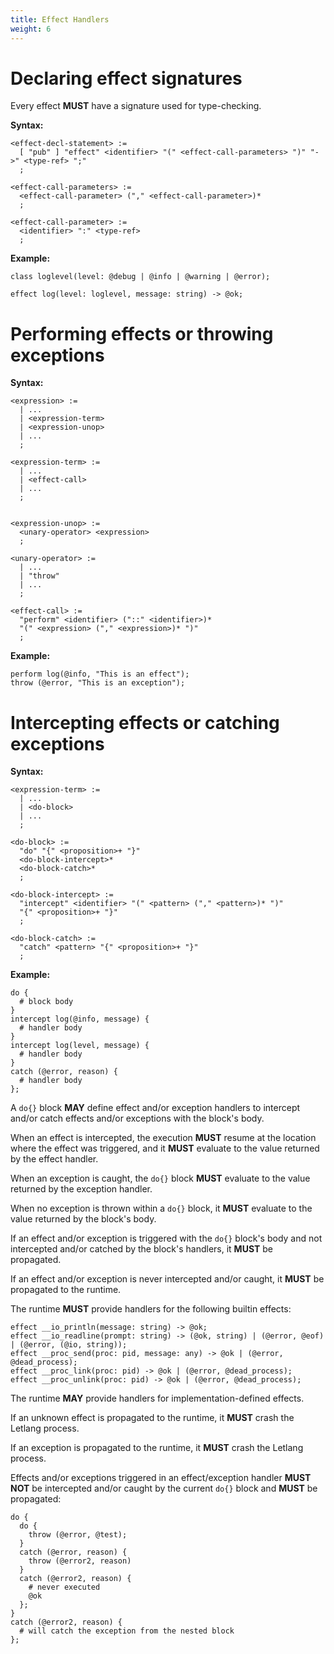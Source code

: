```yaml
---
title: Effect Handlers
weight: 6
---
```


# Declaring effect signatures

Every effect **MUST** have a signature used for type-checking.

**Syntax:**

```bnf
<effect-decl-statement> :=
  [ "pub" ] "effect" <identifier> "(" <effect-call-parameters> ")" "->" <type-ref> ";"
  ;

<effect-call-parameters> :=
  <effect-call-parameter> ("," <effect-call-parameter>)*
  ;

<effect-call-parameter> :=
  <identifier> ":" <type-ref>
  ;
```

**Example:**

```letlang
class loglevel(level: @debug | @info | @warning | @error);

effect log(level: loglevel, message: string) -> @ok;
```

# Performing effects or throwing exceptions

**Syntax:**

```bnf
<expression> :=
  | ...
  | <expression-term>
  | <expression-unop>
  | ...
  ;

<expression-term> :=
  | ...
  | <effect-call>
  | ...
  ;


<expression-unop> :=
  <unary-operator> <expression>
  ;

<unary-operator> :=
  | ...
  | "throw"
  | ...
  ;

<effect-call> :=
  "perform" <identifier> ("::" <identifier>)*
  "(" <expression> ("," <expression>)* ")"
  ;
```

**Example:**

```letlang
perform log(@info, "This is an effect");
throw (@error, "This is an exception");
```

# Intercepting effects or catching exceptions

**Syntax:**

```bnf
<expression-term> :=
  | ...
  | <do-block>
  | ...
  ;

<do-block> :=
  "do" "{" <proposition>+ "}"
  <do-block-intercept>*
  <do-block-catch>*
  ;

<do-block-intercept> :=
  "intercept" <identifier> "(" <pattern> ("," <pattern>)* ")"
  "{" <proposition>+ "}"
  ;

<do-block-catch> :=
  "catch" <pattern> "{" <proposition>+ "}"
  ;
```

**Example:**

```letlang
do {
  # block body
}
intercept log(@info, message) {
  # handler body
}
intercept log(level, message) {
  # handler body
}
catch (@error, reason) {
  # handler body
};
```

A `do{}` block **MAY** define effect and/or exception handlers to intercept
and/or catch effects and/or exceptions with the block's body.

When an effect is intercepted, the execution **MUST** resume at the location
where the effect was triggered, and it **MUST** evaluate to the value returned
by the effect handler.

When an exception is caught, the `do{}` block **MUST** evaluate to the value
returned by the exception handler.

When no exception is thrown within a `do{}` block, it **MUST** evaluate to the
value returned by the block's body.

If an effect and/or exception is triggered with the `do{}` block's body and not
intercepted and/or catched by the block's handlers, it **MUST** be propagated.

If an effect and/or exception is never intercepted and/or caught, it **MUST** be
propagated to the runtime.

The runtime **MUST** provide handlers for the following builtin effects:

```letlang
effect __io_println(message: string) -> @ok;
effect __io_readline(prompt: string) -> (@ok, string) | (@error, @eof) | (@error, (@io, string));
effect __proc_send(proc: pid, message: any) -> @ok | (@error, @dead_process);
effect __proc_link(proc: pid) -> @ok | (@error, @dead_process);
effect __proc_unlink(proc: pid) -> @ok | (@error, @dead_process);
```

The runtime **MAY** provide handlers for implementation-defined effects.

If an unknown effect is propagated to the runtime, it **MUST** crash the Letlang
process.

If an exception is propagated to the runtime, it **MUST** crash the Letlang
process.

Effects and/or exceptions triggered in an effect/exception handler **MUST NOT**
be intercepted and/or caught by the current `do{}` block and **MUST** be
propagated:

```letlang
do {
  do {
    throw (@error, @test);
  }
  catch (@error, reason) {
    throw (@error2, reason)
  }
  catch (@error2, reason) {
    # never executed
    @ok
  };
}
catch (@error2, reason) {
  # will catch the exception from the nested block
};
```
